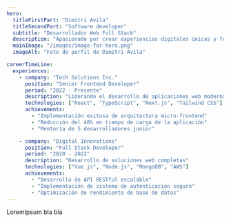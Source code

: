 ```yaml
---
hero:
  titleFirstPart: "Dimitri Avila"
  titleSecondPart: "Software developer"
  subtitle: "Desarrollador Web Full Stack"
  description: "Apasionado por crear experiencias digitales únicas y funcionales. Especializado en desarrollo frontend y backend con las últimas tecnologías."
  mainImage: "/images/image-for-hero.png"
  imageAlt: "Foto de perfil de Dimitri Avila"

careerTimeLine:
  experiences:
    - company: "Tech Solutions Inc."
      position: "Senior Frontend Developer"
      period: "2022 - Presente"
      description: "Liderando el desarrollo de aplicaciones web modernas"
      technologies: ["React", "TypeScript", "Next.js", "Tailwind CSS"]
      achievements:
        - "Implementación exitosa de arquitectura micro-frontend"
        - "Reducción del 40% en tiempo de carga de la aplicación"
        - "Mentoría de 5 desarrolladores junior"

    - company: "Digital Innovations"
      position: "Full Stack Developer"
      period: "2020 - 2022"
      description: "Desarrollo de soluciones web completas"
      technologies: ["Vue.js", "Node.js", "MongoDB", "AWS"]
      achievements:
        - "Desarrollo de API RESTful escalable"
        - "Implementación de sistema de autenticación seguro"
        - "Optimización de rendimiento de base de datos"
---
```


LoremIpsum bla bla